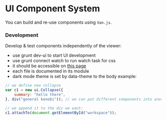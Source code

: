 # UI Component System

You can build and re-use components using ``Van.js``.

### Development
Develop & test components independently of the viewer:

- use grunt dev-ui to start UI development
- use grunt connect watch to run watch task for css
- it should be accessible on [this page](http://localhost:9000/ui/test_ui.html)
- each file is documented in its module
- dark mode theme is set by data-theme to the body
example:
~~~ js
// we define new collapse
var c1 = new ui.Collapse({
    summary: "hello there",
}, div("general kenobi")); // we can put different components into another ones

// we append it to the div we want:
c1.attachTo(document.getElementById("workspace"));
~~~
